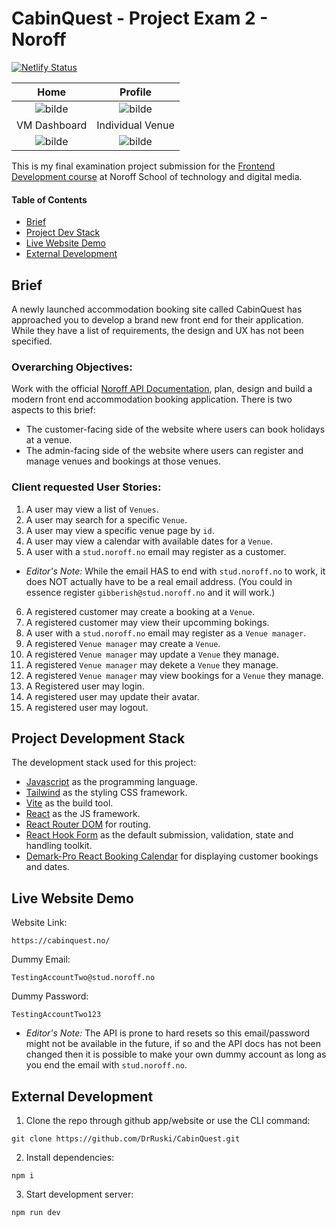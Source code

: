 # CabinQuest - Project Exam 2 - Noroff
[![Netlify Status](https://api.netlify.com/api/v1/badges/4256ebe3-cb39-4462-a3b0-579ebc062da6/deploy-status)](https://app.netlify.com/sites/exquisite-rugelach-c27793/deploys)

Home             |  Profile
:-------------------------:|:-------------------------:
![bilde](https://github.com/DrRuski/CabinQuest/assets/96174153/04931e12-f77c-427d-9f35-834bb70e8fb2)  |  ![bilde](https://github.com/DrRuski/CabinQuest/assets/96174153/7efa3f33-656e-4e41-8541-3141bd698fc2)
VM Dashboard             |  Individual Venue
![bilde](https://github.com/DrRuski/CabinQuest/assets/96174153/92f7b9d1-2cb9-462d-bc8e-45fe69403f7e)  |  ![bilde](https://github.com/DrRuski/CabinQuest/assets/96174153/ae0d815d-2d53-49c8-88c7-bb1c72238e76)

This is my final examination project submission for the [Frontend Development course](https://www.noroff.no/en/studies/vocational-school/front-end-development) at Noroff School of technology and digital media.

#### Table of Contents

- [Brief](#brief)
- [Project Dev Stack](#project-development-stack)
- [Live Website Demo](#live-website-demo)
- [External Development](#external-development)


## Brief
<a name="brief"></a>
A newly launched accommodation booking site called CabinQuest has approached you to develop a brand new front end for their application.
While they have a list of requirements, the design and UX has not been specified.

### Overarching Objectives:
Work with the official [Noroff API Documentation](https://docs.noroff.dev/), plan, design and build a modern front end accommodation booking application.
There is two aspects to this brief:
 - The customer-facing side of the website where users can book holidays at a venue.
 - The admin-facing side of the website where users can register and manage venues and bookings at those venues.

### Client requested User Stories:
1. A user may view a list of `Venues`.
2. A user may search for a specific `Venue`.
3. A user may view a specific venue page by `id`.
4. A user may view a calendar with available dates for a `Venue`.
5. A user with a `stud.noroff.no` email may register as a customer. 
 - *Editor's Note:* While the email HAS to end with `stud.noroff.no` to work, it does NOT actually have to be a real email address. (You could in essence register `gibberish@stud.noroff.no` and it will work.)
6. A registered customer may create a booking at a `Venue`.
7. A registered customer may view their upcomming bokings.
8. A user with a `stud.noroff.no` email may register as a `Venue manager`.
9. A registered `Venue manager` may create a `Venue`.
10. A registered `Venue manager` may update a `Venue` they manage.
11. A registered `Venue manager` may dekete a `Venue` they manage.
12. A registered `Venue manager` may view bookings for a `Venue` they manage.
13. A Registered user may login.
14. A registered user may update their avatar.
15. A registered user may logout.

## Project Development Stack
<a name="project-development-stack"></a>
The development stack used for this project:
- [Javascript](https://www.javascript.com/) as the programming language.
- [Tailwind](https://tailwindcss.com/) as the styling CSS framework.
- [Vite](https://vitejs.dev/) as the build tool.
- [React](https://react.dev/) as the JS framework.
- [React Router DOM](https://reactrouter.com/en/main) for routing.
- [React Hook Form](https://react-hook-form.com/) as the default submission, validation, state and handling toolkit.
- [Demark-Pro React Booking Calendar](https://www.npmjs.com/package/@demark-pro/react-booking-calendar) for displaying customer bookings and dates.

## Live Website Demo
<a name="live-website-demo"></a>

Website Link:
```
https://cabinquest.no/
```
Dummy Email:
```
TestingAccountTwo@stud.noroff.no
```
Dummy Password:
```
TestingAccountTwo123
```
- *Editor's Note:* The API is prone to hard resets so this email/password might not be available in the future, if so and the API docs has not been changed then it is possible to make your own dummy account as long as you end the email with `stud.noroff.no`.


## External Development
<a name="external-development"></a>
1. Clone the repo through github app/website or use the CLI command:
```
git clone https://github.com/DrRuski/CabinQuest.git
```
2. Install dependencies:
```
npm i
```
3. Start development server:
```
npm run dev
```
